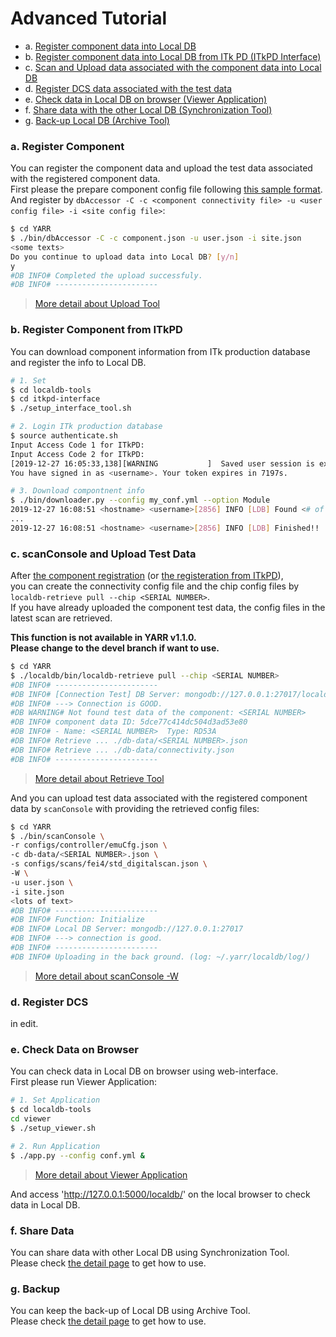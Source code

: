 # Advanced Tutorial

- a. [Register component data into Local DB](#a-register-component)
- b. [Register component data into Local DB from ITk PD (ITkPD Interface)](#b-register-component-from-itkpd)
- c. [Scan and Upload data associated with the component data into Local DB](#c-upload-test-data)
- d. [Register DCS data associated with the test data](#d-register-dcs)
- e. [Check data in Local DB on browser (Viewer Application)](#e-check-data-on-browser)
- f. [Share data with the other Local DB (Synchronization Tool)](#f-share-data)
- g. [Back-up Local DB (Archive Tool)](#g-backup)

### a. Register Component

You can register the component data and upload the test data associated with the registered component data.<br>
First please the prepare component config file following [this sample format](config.md). <br>
And register by `dbAccessor -C -c <component connectivity file> -u <user config file> -i <site config file>`:

```bash
$ cd YARR
$ ./bin/dbAccessor -C -c component.json -u user.json -i site.json
<some texts>
Do you continue to upload data into Local DB? [y/n]
y
#DB INFO# Completed the upload successfuly.
#DB INFO# -----------------------
```
> [More detail about Upload Tool](upload.md)

### b. Register Component from ITkPD

You can download component information from ITk production database and register the info to Local DB.<br>

```bash
# 1. Set
$ cd localdb-tools
$ cd itkpd-interface
$ ./setup_interface_tool.sh

# 2. Login ITk production database
$ source authenticate.sh
Input Access Code 1 for ITkPD:
Input Access Code 2 for ITkPD:
[2019-12-27 16:05:33,138][WARNING           ]  Saved user session is expired in .auth. Creating a new one. (core.py:55)
You have signed in as <username>. Your token expires in 7197s.

# 3. Download compontnent info
$ ./bin/downloader.py --config my_conf.yml --option Module
2019-12-27 16:08:51 <hostname> <username>[2856] INFO [LDB] Found <# of component> module(s)! Start downloading...
...
2019-12-27 16:08:51 <hostname> <username>[2856] INFO [LDB] Finished!!
```



### c. scanConsole and Upload Test Data

After [the component registration](#a-register-component) (or [the registeration from ITkPD](#b-register-component-from-itkpd)),<br>
you can create the connectivity config file and the chip config files by `localdb-retrieve pull --chip <SERIAL NUMBER>`.<br>
If you have already uploaded the component test data, the config files in the latest scan are retrieved.

**This function is not available in YARR v1.1.0.**<br>
**Please change to the devel branch if want to use.**<br>

```bash
$ cd YARR
$ ./localdb/bin/localdb-retrieve pull --chip <SERIAL NUMBER>
#DB INFO# -----------------------
#DB INFO# [Connection Test] DB Server: mongodb://127.0.0.1:27017/localdb
#DB INFO# ---> Connection is GOOD.
#DB WARNING# Not found test data of the component: <SERIAL NUMBER>
#DB INFO# component data ID: 5dce77c414dc504d3ad53e80
#DB INFO# - Name: <SERIAL NUMBER>  Type: RD53A
#DB INFO# Retrieve ... ./db-data/<SERIAL NUMBER>.json
#DB INFO# Retrieve ... ./db-data/connectivity.json
#DB INFO# -----------------------
```
> [More detail about Retrieve Tool](retrieve.md)

And you can upload test data associated with the registered component data by `scanConsole` with providing the retrieved config files:

```bash
$ cd YARR
$ ./bin/scanConsole \
-r configs/controller/emuCfg.json \
-c db-data/<SERIAL NUMBER>.json \
-s configs/scans/fei4/std_digitalscan.json \
-W \
-u user.json \
-i site.json
<lots of text>
#DB INFO# -----------------------
#DB INFO# Function: Initialize
#DB INFO# Local DB Server: mongodb://127.0.0.1:27017
#DB INFO# ---> connection is good.
#DB INFO# -----------------------
#DB INFO# Uploading in the back ground. (log: ~/.yarr/localdb/log/)
```
> [More detail about scanConsole -W](scanconsole.md)

### d. Register DCS

<!--You can register DCS data associated with the test data for each chip data.<br>
First please prepare DCS data (dcs.dat) and DCS config file (dcs_info.json) following [this sample format](config.md). <br>
And register by `dbAccessor -E`:

**This function is not available in YARR v1.1.0.**<br>
**Please change to the devel branch if want to use.**<br>

```bash
$ cd YARR
$ ./bin/dbAccessor \
-E dcs_info.json \
-s data/last_scan/scanLog.json
```
> [More detail about dbAccessor](accessor.md) -->
in edit.

### e. Check Data on Browser

You can check data in Local DB on browser using web-interface.<br>
First please run Viewer Application:

```bash
# 1. Set Application
$ cd localdb-tools
cd viewer
$ ./setup_viewer.sh

# 2. Run Application
$ ./app.py --config conf.yml &
```
> [More detail about Viewer Application](viewer.md)

And access 'http://127.0.0.1:5000/localdb/' on the local browser to check data in Local DB.

### f. Share Data

You can share data with other Local DB using Synchronization Tool.<br>
Please check [the detail page](sync.md) to get how to use.

### g. Backup

You can keep the back-up of Local DB using Archive Tool. <br>
Please check [the detail page](archive.md) to get how to use.

